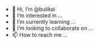 - 👋 Hi, I’m @bulikai
- 👀 I’m interested in ...
- 🌱 I’m currently learning ...
- 💞️ I’m looking to collaborate on ...
- 📫 How to reach me ...

<!---
bulikai/bulikai is a ✨ special ✨ repository because its `README.md` (this file) appears on your GitHub profile.
You can click the Preview link to take a look at your changes.
--->
